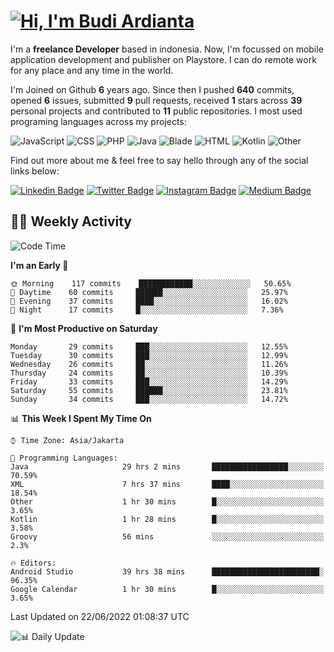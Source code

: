 # [![Hi, I'm Budi Ardianta](https://readme-typing-svg.herokuapp.com?size=24&vCenter=true&lines=%F0%9F%91%8B+Hi%2C+I'm+Budi+Ardianta+;%F0%9F%92%BB+Android+And+Web+Developer+)](https://git.io/typing-svg)

I'm a **freelance Developer** based in indonesia. Now, I'm focussed on mobile application development and publisher on Playstore. I can do remote work for any place and any time in the world.

I'm Joined on Github **6** years ago. Since then I pushed **640** commits, opened **6** issues, submitted **9** pull requests, received **1** stars across **39** personal projects and contributed to **11** public repositories.
I most used programing languages across my projects:

![JavaScript](https://img.shields.io/badge/-JavaScript-%23f1e05a?style=flat&logo=JavaScript&logoColor=white)
![CSS](https://img.shields.io/badge/-CSS-%23563d7c?style=flat&logo=CSS&logoColor=white)
![PHP](https://img.shields.io/badge/-PHP-%234F5D95?style=flat&logo=PHP&logoColor=white)
![Java](https://img.shields.io/badge/-Java-%23b07219?style=flat&logo=Java&logoColor=white)
![Blade](https://img.shields.io/badge/-Blade-%23f7523f?style=flat&logo=Blade&logoColor=white)
![HTML](https://img.shields.io/badge/-HTML-%23e34c26?style=flat&logo=HTML&logoColor=white)
![Kotlin](https://img.shields.io/badge/-Kotlin-%23A97BFF?style=flat&logo=Kotlin&logoColor=white)
![Other](https://img.shields.io/badge/-Other-%23ededed?style=flat&logo=Other&logoColor=white)

Find out more about me & feel free to say hello through any of the social links below:

[![Linkedin Badge](https://img.shields.io/badge/-budiardianata-blue?style=flat&logo=Linkedin&logoColor=white&link=https://www.linkedin.com/in/budiardianata/)](https://www.linkedin.com/in/budiardianata/)
[![Twitter Badge](https://img.shields.io/badge/-budiardianata-%231DA1F2.svg?style=flat&logo=twitter&logoColor=white&link=https://www.twitter.com/budiardianata)](https://www.linkedin.com/in/budiardianata/)
[![Instagram Badge](https://img.shields.io/badge/-budiardianata-purple?style=flat&logo=instagram&logoColor=white&link=https://instagram.com/budiardianata/)](https://instagram.com/budiardianata)
[![Medium Badge](https://img.shields.io/badge/-@budiardianata-%2312100E.svg?style=flat&logo=Medium&logoColor=white&link=https://medium.com/@budiardianata/)](https://medium.com/@budiardianata)

## 👨‍💻 Weekly Activity
<!--START_SECTION:waka-->
![Code Time](http://img.shields.io/badge/Code%20Time-0%20secs-blue)

**I'm an Early 🐤** 

```text
🌞 Morning    117 commits    ████████████░░░░░░░░░░░░░   50.65% 
🌆 Daytime    60 commits     ██████░░░░░░░░░░░░░░░░░░░   25.97% 
🌃 Evening    37 commits     ████░░░░░░░░░░░░░░░░░░░░░   16.02% 
🌙 Night      17 commits     █░░░░░░░░░░░░░░░░░░░░░░░░   7.36%

```
📅 **I'm Most Productive on Saturday** 

```text
Monday       29 commits     ███░░░░░░░░░░░░░░░░░░░░░░   12.55% 
Tuesday      30 commits     ███░░░░░░░░░░░░░░░░░░░░░░   12.99% 
Wednesday    26 commits     ██░░░░░░░░░░░░░░░░░░░░░░░   11.26% 
Thursday     24 commits     ██░░░░░░░░░░░░░░░░░░░░░░░   10.39% 
Friday       33 commits     ███░░░░░░░░░░░░░░░░░░░░░░   14.29% 
Saturday     55 commits     ██████░░░░░░░░░░░░░░░░░░░   23.81% 
Sunday       34 commits     ███░░░░░░░░░░░░░░░░░░░░░░   14.72%

```


📊 **This Week I Spent My Time On** 

```text
⌚︎ Time Zone: Asia/Jakarta

💬 Programming Languages: 
Java                     29 hrs 2 mins       █████████████████░░░░░░░░   70.59% 
XML                      7 hrs 37 mins       ████░░░░░░░░░░░░░░░░░░░░░   18.54% 
Other                    1 hr 30 mins        █░░░░░░░░░░░░░░░░░░░░░░░░   3.65% 
Kotlin                   1 hr 28 mins        █░░░░░░░░░░░░░░░░░░░░░░░░   3.58% 
Groovy                   56 mins             ░░░░░░░░░░░░░░░░░░░░░░░░░   2.3%

🔥 Editors: 
Android Studio           39 hrs 38 mins      ████████████████████████░   96.35% 
Google Calendar          1 hr 30 mins        █░░░░░░░░░░░░░░░░░░░░░░░░   3.65%

```


 Last Updated on 22/06/2022 01:08:37 UTC
<!--END_SECTION:waka-->

![📊 Daily Update](https://github.com/budiardianata/budiardianata/actions/workflows/update-activity.yml/badge.svg)
